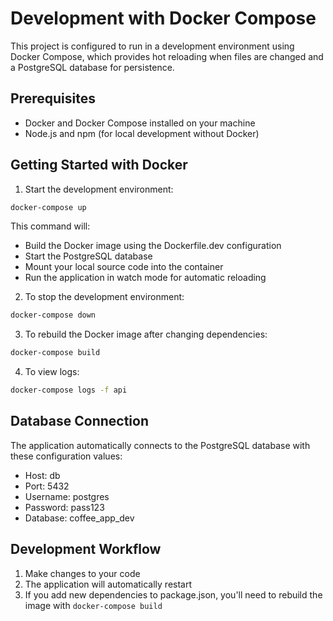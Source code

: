 # Development with Docker Compose

This project is configured to run in a development environment using Docker Compose, which provides hot reloading when files are changed and a PostgreSQL database for persistence.

## Prerequisites

- Docker and Docker Compose installed on your machine
- Node.js and npm (for local development without Docker)

## Getting Started with Docker

1. Start the development environment:

```bash
docker-compose up
```

This command will:
- Build the Docker image using the Dockerfile.dev configuration
- Start the PostgreSQL database
- Mount your local source code into the container
- Run the application in watch mode for automatic reloading

2. To stop the development environment:

```bash
docker-compose down
```

3. To rebuild the Docker image after changing dependencies:

```bash
docker-compose build
```

4. To view logs:

```bash
docker-compose logs -f api
```

## Database Connection

The application automatically connects to the PostgreSQL database with these configuration values:

- Host: db
- Port: 5432
- Username: postgres
- Password: pass123
- Database: coffee_app_dev

## Development Workflow

1. Make changes to your code
2. The application will automatically restart
3. If you add new dependencies to package.json, you'll need to rebuild the image with `docker-compose build`
